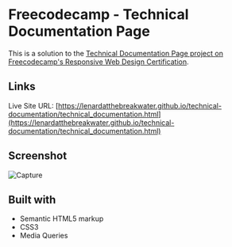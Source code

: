 # Freecodecamp - Technical Documentation Page

This is a solution to the [Technical Documentation Page project on Freecodecamp's Responsive Web Design Certification](https://www.freecodecamp.org/learn/2022/responsive-web-design/build-a-technical-documentation-page-project/build-a-technical-documentation-page).

## Links
Live Site URL: [https://lenardatthebreakwater.github.io/technical-documentation/technical_documentation.html](https://lenardatthebreakwater.github.io/technical-documentation/technical_documentation.html)

## Screenshot
![Capture](https://github.com/lenardatthebreakwater/technical-documentation/assets/142602437/32846065-c70e-4dd6-a7ff-62fc31e55446)

## Built with
- Semantic HTML5 markup
- CSS3
- Media Queries
